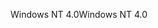 <span data-ttu-id="c42ff-101">Windows NT 4.0</span><span class="sxs-lookup"><span data-stu-id="c42ff-101">Windows NT 4.0</span></span>